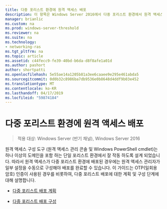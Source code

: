 ```yaml
---
title: 다중 포리스트 환경에 원격 액세스 배포
description: 이 항목은 Windows Server 2016에서 다중 포리스트 환경에서 원격 액세스 배포 가이드의 일부입니다.
manager: brianlic
ms.custom: na
ms.prod: windows-server-threshold
ms.reviewer: na
ms.suite: na
ms.technology:
- networking-ras
ms.tgt_pltfrm: na
ms.topic: article
ms.assetid: c44fecc9-fe39-40bd-b6da-d8f8afe1a01d
ms.author: pashort
author: shortpatti
ms.openlocfilehash: 5e55ae14a1205b81a3ee6caaee9e295e461abda5
ms.sourcegitcommit: 0d0b32c8986ba7db9536e0b8648d4ddf9b03e452
ms.translationtype: MT
ms.contentlocale: ko-KR
ms.lasthandoff: 04/17/2019
ms.locfileid: "59874184"
---
```

# <a name="deploy-remote-access-in-a-multi-forest-environment"></a>다중 포리스트 환경에 원격 액세스 배포

>적용 대상: Windows Server (반기 채널), Windows Server 2016

원격 액세스 구성 도구 (원격 액세스 관리 콘솔 및 Windows PowerShell cmdlet)는 하나 이상의 도메인을 포함 하는 단일 포리스트 환경에서 잘 작동 하도록 설계 되었습니다. 따라서 원격 액세스가 다중 포리스트 환경에 배포된 경우에는 원격 액세스 관리자가 일부 설정을 수동으로 구성해야 배포를 완료할 수 있습니다. 이 가이드는 OTP(일회용 암호) 인증이 사용된 경우를 비롯하여, 다중 포리스트 배포에 대한 계획 및 구성 단계에 대해 설명합니다.  
  
-   [다중 포리스트 배포 계획](Plan-a-Multi-Forest-Deployment.md)  
  
-   [다중 포리스트 배포 구성](Configure-a-Multi-Forest-Deployment.md)  
  


